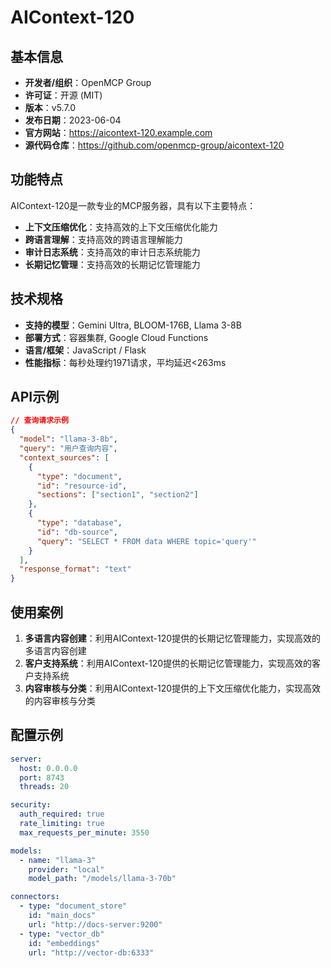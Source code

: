 # AIContext-120

## 基本信息

- **开发者/组织**：OpenMCP Group
- **许可证**：开源 (MIT)
- **版本**：v5.7.0
- **发布日期**：2023-06-04
- **官方网站**：https://aicontext-120.example.com
- **源代码仓库**：https://github.com/openmcp-group/aicontext-120

## 功能特点

AIContext-120是一款专业的MCP服务器，具有以下主要特点：

- **上下文压缩优化**：支持高效的上下文压缩优化能力
- **跨语言理解**：支持高效的跨语言理解能力
- **审计日志系统**：支持高效的审计日志系统能力
- **长期记忆管理**：支持高效的长期记忆管理能力


## 技术规格

- **支持的模型**：Gemini Ultra, BLOOM-176B, Llama 3-8B
- **部署方式**：容器集群, Google Cloud Functions
- **语言/框架**：JavaScript / Flask
- **性能指标**：每秒处理约1971请求，平均延迟<263ms

## API示例

```json
// 查询请求示例
{
  "model": "llama-3-8b",
  "query": "用户查询内容",
  "context_sources": [
    {
      "type": "document",
      "id": "resource-id",
      "sections": ["section1", "section2"]
    },
    {
      "type": "database",
      "id": "db-source",
      "query": "SELECT * FROM data WHERE topic='query'"
    }
  ],
  "response_format": "text"
}
```

## 使用案例

1. **多语言内容创建**：利用AIContext-120提供的长期记忆管理能力，实现高效的多语言内容创建
2. **客户支持系统**：利用AIContext-120提供的长期记忆管理能力，实现高效的客户支持系统
3. **内容审核与分类**：利用AIContext-120提供的上下文压缩优化能力，实现高效的内容审核与分类


## 配置示例

```yaml
server:
  host: 0.0.0.0
  port: 8743
  threads: 20

security:
  auth_required: true
  rate_limiting: true
  max_requests_per_minute: 3550

models:
  - name: "llama-3"
    provider: "local"
    model_path: "/models/llama-3-70b"

connectors:
  - type: "document_store"
    id: "main_docs"
    url: "http://docs-server:9200"
  - type: "vector_db"
    id: "embeddings"
    url: "http://vector-db:6333"
```